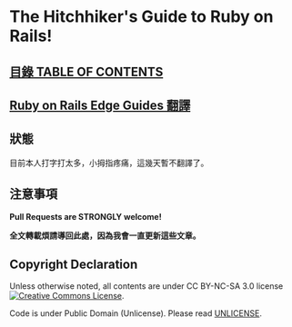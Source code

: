 # The Hitchhiker's Guide to Ruby on Rails!

## [目錄 TABLE OF CONTENTS](/table-of-contents.md)

## [Ruby on Rails Edge Guides 翻譯](/guides/index.md)

## 狀態

目前本人打字打太多，小拇指疼痛，這幾天暫不翻譯了。

## 注意事項

__Pull Requests are STRONGLY welcome!__

__全文轉載煩請導回此處，因為我會一直更新這些文章。__

## Copyright Declaration

Unless otherwise noted, all contents are under CC BY-NC-SA 3.0 license <a rel="license" href="http://creativecommons.org/licenses/by-nc-sa/3.0/deed"><img alt="Creative Commons License" style="border-width:0" src="http://i.creativecommons.org/l/by-nc/3.0/88x31.png" /></a>.

Code is under Public Domain (Unlicense). Please read [UNLICENSE](/UNLICENSE).